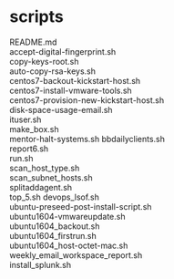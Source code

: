 # scripts
 README.md  
 accept-digital-fingerprint.sh  
 copy-keys-root.sh  
 auto-copy-rsa-keys.sh  
 centos7-backout-kickstart-host.sh  
 centos7-install-vmware-tools.sh  
 centos7-provision-new-kickstart-host.sh  
 disk-space-usage-email.sh  
 ituser.sh  
 make_box.sh  
 mentor-halt-systems.sh 
 bbdailyclients.sh   
 report6.sh  
 run.sh  
 scan_host_type.sh  
 scan_subnet_hosts.sh  
 splitaddagent.sh  
 top_5.sh
 devops_lsof.sh  
 ubuntu-preseed-post-install-script.sh   
 ubuntu1604-vmwareupdate.sh  
 ubuntu1604_backout.sh  
 ubuntu1604_firstrun.sh  
 ubuntu1604_host-octet-mac.sh  
 weekly_email_workspace_report.sh  
 install_splunk.sh   

